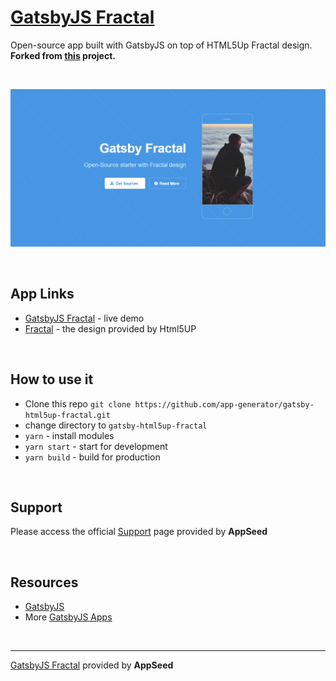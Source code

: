 # [GatsbyJS Fractal](https://appseed.us/apps/gatsbyjs/gatsby-html5up-fractal)

Open-source app built with GatsbyJS on top of HTML5Up Fractal design.
**Forked from [this](https://github.com/anubhavsrivastava/gatsby-starter-fractal) project.**

<br />

![GatsbyJS Fractal - Open-Source GatsbyJS Starter.](https://raw.githubusercontent.com/app-generator/gatsby-html5up-fractal/master/media/gatsby-html5up-fractal-screen.png)

<br />

## App Links

- [GatsbyJS Fractal](https://gatsby-html5up-fractal.appseed.us) - live demo
- [Fractal](https://html5up.net/fractal) - the design provided by Html5UP

<br />

## How to use it
- Clone this repo `git clone https://github.com/app-generator/gatsby-html5up-fractal.git`
- change directory to `gatsby-html5up-fractal`
- `yarn` - install modules
- `yarn start` - start for development
- `yarn build` - build for production

<br />

## Support

Please access the official [Support](https://appseed.us/support) page provided by **AppSeed**

<br />

## Resources
 
- [GatsbyJS](https://www.gatsbyjs.org/)
- More [GatsbyJS Apps](https://appseed.us/apps/gatsbyjs)

<br />

---
[GatsbyJS Fractal](https://appseed.us/apps/gatsbyjs/gatsby-html5up-fractal) provided by **AppSeed**
